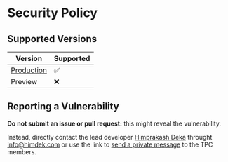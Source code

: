# Security Policy

## Supported Versions

| Version | Supported          |
| ------- | ------------------ |
| [Production](https://tpc-cse-aus.vercel.app) | :white_check_mark: |
| Preview   | :x:                |

## Reporting a Vulnerability
**Do not submit an issue or pull request:** this might reveal the vulnerability.

Instead, directly contact the lead developer [Himprakash Deka](https://himdek.com) throught [info@himdek.com](mailto:info@himdek.com) or use the link to [send a private message](https://tpc-cse-aus.vercel.app/contact/) to the TPC members.
